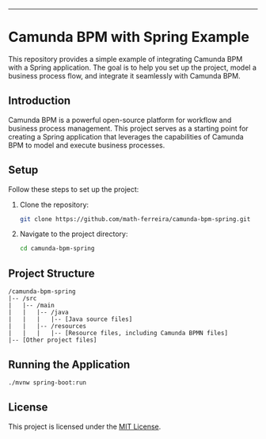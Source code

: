 ---

# Camunda BPM with Spring Example

This repository provides a simple example of integrating Camunda BPM with a Spring application. The goal is to help you set up the project, model a business process flow, and integrate it seamlessly with Camunda BPM.

## Introduction

Camunda BPM is a powerful open-source platform for workflow and business process management. This project serves as a starting point for creating a Spring application that leverages the capabilities of Camunda BPM to model and execute business processes.

## Setup

Follow these steps to set up the project:

1. Clone the repository:

    ```bash
    git clone https://github.com/math-ferreira/camunda-bpm-spring.git
    ```

2. Navigate to the project directory:

    ```bash
    cd camunda-bpm-spring
    ```

## Project Structure

```
/camunda-bpm-spring
|-- /src
|   |-- /main
|   |   |-- /java
|   |   |   |-- [Java source files]
|   |   |-- /resources
|   |   |   |-- [Resource files, including Camunda BPMN files]
|-- [Other project files]
```

## Running the Application

```bash
./mvnw spring-boot:run
```

## License

This project is licensed under the [MIT License](LICENSE).
